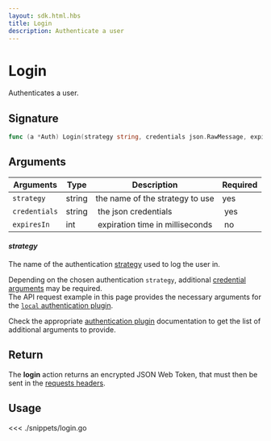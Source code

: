 ```yaml
---
layout: sdk.html.hbs
title: Login
description: Authenticate a user
---
```


# Login

Authenticates a user.

## Signature

```go
func (a *Auth) Login(strategy string, credentials json.RawMessage, expiresIn *int) (string, error)
```

## Arguments

| Arguments     | Type   | Description                      | Required |
| ------------- | ------ | -------------------------------- | -------- |
| `strategy`    | string | the name of the strategy to use  | yes      |
| `credentials` | string |  the json credentials            |  yes     |
| `expiresIn`   | int    |  expiration time in milliseconds |  no      |

#### **_strategy_**

The name of the authentication [strategy](/core/1/guide/kuzzle-depth/authentication/#authentication) used to log the user in.

Depending on the chosen authentication `strategy`, additional [credential arguments](/core/1/guide/kuzzle-depth/authentication/#authentication) may be required.  
The API request example in this page provides the necessary arguments for the [`local` authentication plugin](https://github.com/kuzzleio/kuzzle-plugin-auth-passport-local).

Check the appropriate [authentication plugin](/plugins/1/essentials/strategies/) documentation to get the list of additional arguments to provide.

## Return

The **login** action returns an encrypted JSON Web Token, that must then be sent in the [requests headers](/api/1/essentials/query-syntax/).

## Usage

<<< ./snippets/login.go
